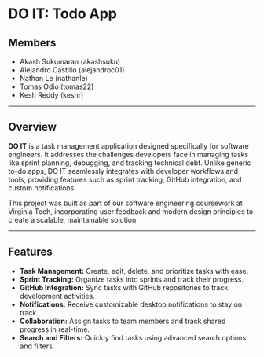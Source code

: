 # DO IT: Todo App

## Members
- Akash Sukumaran (akashsuku)
- Alejandro Castillo (alejandroc01)
- Nathan Le (nathanle)
- Tomas Odio (tomas22)
- Kesh Reddy (keshr)

---

## Overview
**DO IT** is a task management application designed specifically for software engineers. It addresses the challenges developers face in managing tasks like sprint planning, debugging, and tracking technical debt. Unlike generic to-do apps, DO IT seamlessly integrates with developer workflows and tools, providing features such as sprint tracking, GitHub integration, and custom notifications.

This project was built as part of our software engineering coursework at Virginia Tech, incorporating user feedback and modern design principles to create a scalable, maintainable solution.

---

## Features
- **Task Management:** Create, edit, delete, and prioritize tasks with ease.
- **Sprint Tracking:** Organize tasks into sprints and track their progress.
- **GitHub Integration:** Sync tasks with GitHub repositories to track development activities.
- **Notifications:** Receive customizable desktop notifications to stay on track.
- **Collaboration:** Assign tasks to team members and track shared progress in real-time.
- **Search and Filters:** Quickly find tasks using advanced search options and filters.
